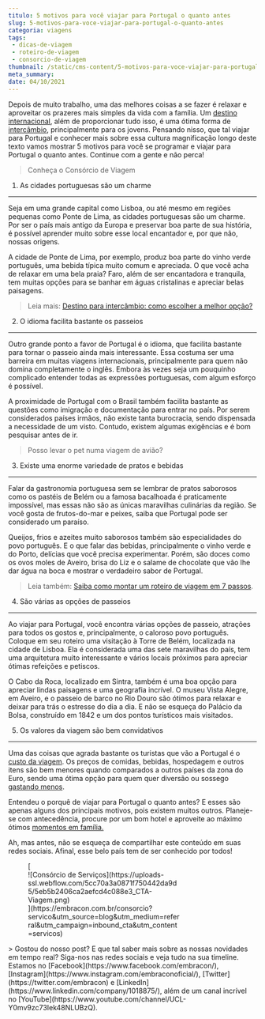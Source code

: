 ```yaml
---
titulo: 5 motivos para você viajar para Portugal o quanto antes
slug: 5-motivos-para-voce-viajar-para-portugal-o-quanto-antes
categoria: viagens
tags:
 - dicas-de-viagem
 - roteiro-de-viagem
 - consorcio-de-viagem
thumbnail: /static/cms-content/5-motivos-para-voce-viajar-para-portugal-o-quanto-antes.jpg
meta_summary: 
date: 04/10/2021
---
```

Depois de muito trabalho, uma das melhores coisas a se fazer é relaxar e aproveitar os prazeres mais simples da vida com a família. Um [destino internacional](https://www.embracon.com.br/blog/saiba-como-montar-um-roteiro-de-viagem-em-7-passos), além de proporcionar tudo isso, é uma ótima forma de[ intercâmbio](https://www.embracon.com.br/blog/por-que-fazer-um-intercambio-veja-7-bons-motivos), principalmente para os jovens. Pensando nisso, que tal viajar para Portugal e conhecer mais sobre essa cultura magnificação longo deste texto vamos mostrar 5 motivos para você se programar e viajar para Portugal o quanto antes. Continue com a gente e não perca!

> Conheça o Consórcio de Viagem

1. As cidades portuguesas são um charme
---------------------------------------

Seja em uma grande capital como Lisboa, ou até mesmo em regiões pequenas como Ponte de Lima, as cidades portuguesas são um charme. Por ser o país mais antigo da Europa e preservar boa parte de sua história, é possível aprender muito sobre esse local encantador e, por que não, nossas origens.

A cidade de Ponte de Lima, por exemplo, produz boa parte do vinho verde português, uma bebida típica muito comum e apreciada. O que você acha de relaxar em uma bela praia? Faro, além de ser encantadora e tranquila, tem muitas opções para se banhar em águas cristalinas e apreciar belas paisagens.

> Leia mais: [Destino para intercâmbio: como escolher a melhor opção?](https://www.embracon.com.br/blog/destino-para-intercambio-como-escolher-a-melhor-opcao)

2. O idioma facilita bastante os passeios
-----------------------------------------

Outro grande ponto a favor de Portugal é o idioma, que facilita bastante para tornar o passeio ainda mais interessante. Essa costuma ser uma barreira em muitas viagens internacionais, principalmente para quem não domina completamente o inglês. Embora às vezes seja um pouquinho complicado entender todas as expressões portuguesas, com algum esforço é possível.

A proximidade de Portugal com o Brasil também facilita bastante as questões como imigração e documentação para entrar no país. Por serem considerados países irmãos, não existe tanta burocracia, sendo dispensada a necessidade de um visto. Contudo, existem algumas exigências e é bom pesquisar antes de ir.

> Posso levar o pet numa viagem de avião?

3. Existe uma enorme variedade de pratos e bebidas
--------------------------------------------------

Falar da gastronomia portuguesa sem se lembrar de pratos saborosos como os pastéis de Belém ou a famosa bacalhoada é praticamente impossível, mas essas não são as únicas maravilhas culinárias da região. Se você gosta de frutos-do-mar e peixes, saiba que Portugal pode ser considerado um paraíso.

Queijos, frios e azeites muito saborosos também são especialidades do povo português. E o que falar das bebidas, principalmente o vinho verde e do Porto, delícias que você precisa experimentar. Porém, são doces como os ovos moles de Aveiro, brisa do Liz e o salame de chocolate que vão lhe dar água na boca e mostrar o verdadeiro sabor de Portugal.

> Leia também: [Saiba como montar um roteiro de viagem em 7 passos](https://www.embracon.com.br/blog/saiba-como-montar-um-roteiro-de-viagem-em-7-passos).

4. São várias as opções de passeios
-----------------------------------

Ao viajar para Portugal, você encontra várias opções de passeio, atrações para todos os gostos e, principalmente, o caloroso povo português. Coloque em seu roteiro uma visitação à Torre de Belém, localizada na cidade de Lisboa. Ela é considerada uma das sete maravilhas do país, tem uma arquitetura muito interessante e vários locais próximos para apreciar ótimas refeições e petiscos.

O Cabo da Roca, localizado em Sintra, também é uma boa opção para apreciar lindas paisagens e uma geografia incrível. O museu Vista Alegre, em Aveiro, e o passeio de barco no Rio Douro são ótimos para relaxar e deixar para trás o estresse do dia a dia. E não se esqueça do Palácio da Bolsa, construído em 1842 e um dos pontos turísticos mais visitados.

5. Os valores da viagem são bem convidativos
--------------------------------------------

Uma das coisas que agrada bastante os turistas que vão a Portugal é o [custo da viagem](https://www.embracon.com.br/blog/5-dicas-para-economizar-e-viajar-na-alta-temporada). Os preços de comidas, bebidas, hospedagem e outros itens são bem menores quando comparados a outros países da zona do Euro, sendo uma ótima opção para quem quer diversão ou sossego [gastando menos](https://www.embracon.com.br/blog/7-dicas-de-como-economizar-na-passagem-de-aviao).

Entendeu o porquê de viajar para Portugal o quanto antes? E esses são apenas alguns dos principais motivos, pois existem muitos outros. Planeje-se com antecedência, procure por um bom hotel e aproveite ao máximo ótimos [momentos em família.](https://www.embracon.com.br/blog/viagem-em-familia-4-dicas-para-agradar-a-todos)

Ah, mas antes, não se esqueça de compartilhar este conteúdo em suas redes sociais. Afinal, esse belo país tem de ser conhecido por todos!

<figure class="w-richtext-figure-type-image w-richtext-align-center" style="max-width:310px">[<div>![Consórcio de Serviços](https://uploads-ssl.webflow.com/5cc70a3a0871f750442da9d5/5eb5b2406ca2aefcd4c088e3_CTA-Viagem.png)</div>](https://embracon.com.br/consorcio?servico&utm_source=blog&utm_medium=referral&utm_campaign=inbound_cta&utm_content=servicos)</figure>> Gostou do nosso post? E que tal saber mais sobre as nossas novidades em tempo real? Siga-nos nas redes sociais e veja tudo na sua timeline. Estamos no [Facebook](https://www.facebook.com/embracon/), [Instagram](https://www.instagram.com/embraconoficial/), [Twitter](https://twitter.com/embracon) e [LinkedIn](https://www.linkedin.com/company/1018875/), além de um canal incrível no [YouTube](https://www.youtube.com/channel/UCL-Y0mv9zc73Iek48NLUBzQ).
